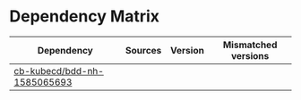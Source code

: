 # Dependency Matrix

Dependency | Sources | Version | Mismatched versions
---------- | ------- | ------- | -------------------
[cb-kubecd/bdd-nh-1585065693](https://github.com/cb-kubecd/bdd-nh-1585065693.git) |  | []() | 
